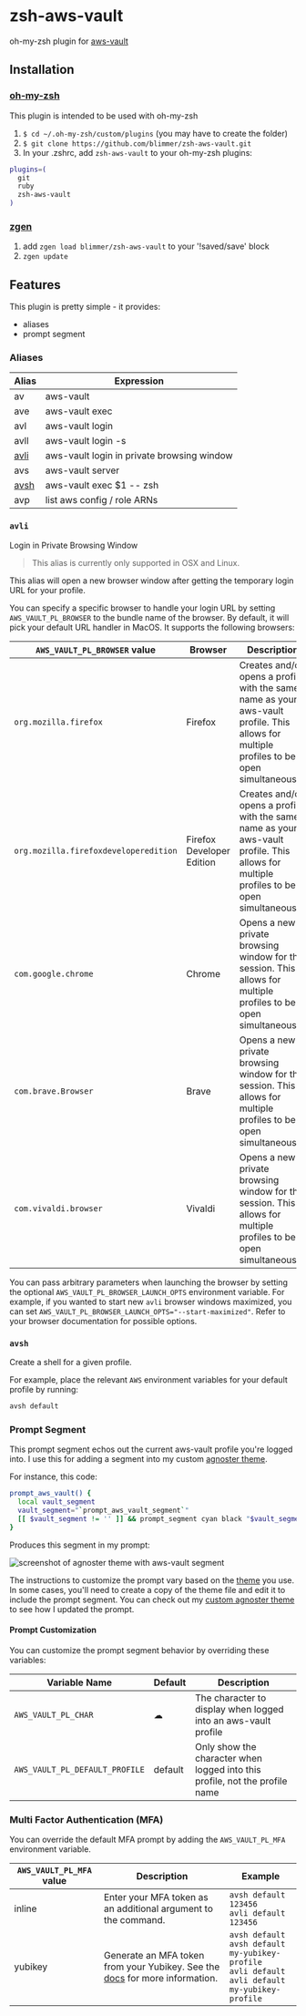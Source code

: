 # zsh-aws-vault

oh-my-zsh plugin for [aws-vault](https://github.com/99designs/aws-vault)

## Installation

### [oh-my-zsh](https://github.com/robbyrussell/oh-my-zsh)

This plugin is intended to be used with oh-my-zsh

1. `$ cd ~/.oh-my-zsh/custom/plugins` (you may have to create the folder)
2. `$ git clone https://github.com/blimmer/zsh-aws-vault.git`
3. In your .zshrc, add `zsh-aws-vault` to your oh-my-zsh plugins:

  ```bash
  plugins=(
    git
    ruby
    zsh-aws-vault
  )
  ```

### [zgen](https://github.com/tarjoilija/zgen)

1. add `zgen load blimmer/zsh-aws-vault` to your '!saved/save' block
1. `zgen update`

## Features

This plugin is pretty simple - it provides:

- aliases
- prompt segment

### Aliases

| Alias          | Expression                                 |
|----------------|--------------------------------------------|
| av             | aws-vault                                  |
| ave            | aws-vault exec                             |
| avl            | aws-vault login                            |
| avll           | aws-vault login -s                         |
| [avli](#avli)  | aws-vault login in private browsing window |
| avs            | aws-vault server                           |
| [avsh](#avsh)  | aws-vault exec $1 -- zsh                   |
| avp            | list aws config / role ARNs                |

### `avli`

Login in Private Browsing Window

> This alias is currently only supported in OSX and Linux.

This alias will open a new browser window after getting the temporary login URL for your profile.

You can specify a specific browser to handle your login URL by setting `AWS_VAULT_PL_BROWSER` to the bundle name of the
browser. By default, it will pick your default URL handler in MacOS. It supports the following browsers:

| `AWS_VAULT_PL_BROWSER` value | Browser | Description                                                                 |
|------------------------------|---------|-----------------------------------------------------------------------------|
| `org.mozilla.firefox`        | Firefox | Creates and/or opens a profile with the same name as your aws-vault profile. This allows for multiple profiles to be open simultaneously. |
| `org.mozilla.firefoxdeveloperedition`  | Firefox Developer Edition | Creates and/or opens a profile with the same name as your aws-vault profile. This allows for multiple profiles to be open simultaneously. |
| `com.google.chrome`          | Chrome  | Opens a new private browsing window for the session. This allows for multiple profiles to be open simultaneously. |
| `com.brave.Browser`          | Brave   | Opens a new private browsing window for the session. This allows for multiple profiles to be open simultaneously. |
| `com.vivaldi.browser`        | Vivaldi | Opens a new private browsing window for the session. This allows for multiple profiles to be open simultaneously. |

You can pass arbitrary parameters when launching the browser by setting the optional `AWS_VAULT_PL_BROWSER_LAUNCH_OPTS`
environment variable. For example, if you wanted to start new `avli` browser windows maximized, you can set
`AWS_VAULT_PL_BROWSER_LAUNCH_OPTS="--start-maximized"`. Refer to your browser documentation for possible options.

### `avsh`

Create a shell for a given profile.

For example, place the relevant `AWS` environment variables for your default profile by running:

```bash
avsh default
```

### Prompt Segment

This prompt segment echos out the current aws-vault profile you're logged into.
I use this for adding a segment into my custom
[agnoster theme](https://github.com/agnoster/agnoster-zsh-theme/blob/master/agnoster.zsh-theme).

For instance, this code:

```bash
prompt_aws_vault() {
  local vault_segment
  vault_segment="`prompt_aws_vault_segment`"
  [[ $vault_segment != '' ]] && prompt_segment cyan black "$vault_segment"
}
```

Produces this segment in my prompt:

![screenshot of agnoster theme with aws-vault segment](https://i.imgur.com/BLE0QXg.png)

The instructions to customize the prompt vary based on the [theme](https://github.com/ohmyzsh/ohmyzsh/wiki/Themes) you
use. In some cases, you'll need to create a copy of the theme file and edit it to include the prompt segment. You can
check out my
[custom agnoster theme](https://github.com/blimmer/dotfiles/blob/fa46a6818dcd92c2b7c1a578b32166542c4febca/oh-my-zsh-custom/themes/agnoster.zsh-theme#L232)
to see how I updated the prompt.

#### Prompt Customization

You can customize the prompt segment behavior by overriding these variables:

| Variable Name                  | Default | Description                                                                 |
|--------------------------------|---------|-----------------------------------------------------------------------------|
| `AWS_VAULT_PL_CHAR`            | ☁       | The character to display when logged into an aws-vault profile              |
| `AWS_VAULT_PL_DEFAULT_PROFILE` | default | Only show the character when logged into this profile, not the profile name |

### Multi Factor Authentication (MFA)

You can override the default MFA prompt by adding the `AWS_VAULT_PL_MFA` environment variable.

| `AWS_VAULT_PL_MFA` value | Description                                                                                                                                                                 | Example                                                                                                    |
|--------------------------|-----------------------------------------------------------------------------------------------------------------------------------------------------------------------------|------------------------------------------------------------------------------------------------------------|
| inline                   | Enter your MFA token as an additional argument to the command.                                                                                                              | `avsh default 123456`<br>`avli default 123456`                                                             |
| yubikey                  | Generate an MFA token from your Yubikey. See the [docs](https://github.com/99designs/aws-vault/blob/master/USAGE.md#using-a-yubikey-as-a-virtual-mfa) for more information. | `avsh default`<br>`avsh default my-yubikey-profile`<br>`avli default`<br>`avli default my-yubikey-profile` |
